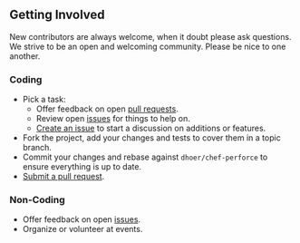 ## Getting Involved

New contributors are always welcome, when it doubt please ask questions. 
We strive to be an open and welcoming community. Please be nice to one another.

### Coding

* Pick a task:
  * Offer feedback on open [pull requests](https://github.com/dhoer/chef-perforce/pulls).
  * Review open [issues](https://github.com/dhoer/chef-perforce/issues) for things to help on.
  * [Create an issue](https://github.com/dhoer/chef-perforce/issues/new) to start a discussion on additions or features.
* Fork the project, add your changes and tests to cover them in a topic branch.
* Commit your changes and rebase against `dhoer/chef-perforce` to ensure everything is up to date.
* [Submit a pull request](https://github.com/dhoer/chef-perforce/compare/).

### Non-Coding

* Offer feedback on open [issues](https://github.com/dhoer/chef-perforce/issues).
* Organize or volunteer at events.
